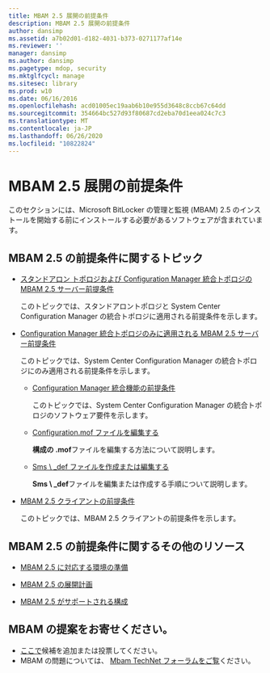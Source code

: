 ```yaml
---
title: MBAM 2.5 展開の前提条件
description: MBAM 2.5 展開の前提条件
author: dansimp
ms.assetid: a7b02d01-d182-4031-b373-0271177af14e
ms.reviewer: ''
manager: dansimp
ms.author: dansimp
ms.pagetype: mdop, security
ms.mktglfcycl: manage
ms.sitesec: library
ms.prod: w10
ms.date: 06/16/2016
ms.openlocfilehash: acd01005ec19aab6b10e955d3648c8ccb67c64dd
ms.sourcegitcommit: 354664bc527d93f80687cd2eba70d1eea024c7c3
ms.translationtype: MT
ms.contentlocale: ja-JP
ms.lasthandoff: 06/26/2020
ms.locfileid: "10822824"
---
```

# MBAM 2.5 展開の前提条件


このセクションには、Microsoft BitLocker の管理と監視 (MBAM) 2.5 のインストールを開始する前にインストールする必要があるソフトウェアが含まれています。

## <a href="" id="---------mbam-2-5-prerequisites-topics"></a> MBAM 2.5 の前提条件に関するトピック


-   [スタンドアロン トポロジおよび Configuration Manager 統合トポロジの MBAM 2.5 サーバー前提条件](mbam-25-server-prerequisites-for-stand-alone-and-configuration-manager-integration-topologies.md)

    このトピックでは、スタンドアロントポロジと System Center Configuration Manager の統合トポロジに適用される前提条件を示します。

-   [Configuration Manager 統合トポロジのみに適用される MBAM 2.5 サーバー前提条件](mbam-25-server-prerequisites-that-apply-only-to-the-configuration-manager-integration-topology.md)

    このトピックでは、System Center Configuration Manager の統合トポロジにのみ適用される前提条件を示します。

    -   [Configuration Manager 統合機能の前提条件](prerequisites-for-the-configuration-manager-integration-feature.md)

        このトピックでは、System Center Configuration Manager の統合トポロジのソフトウェア要件を示します。

    -   [Configuration.mof ファイルを編集する](edit-the-configurationmof-file-mbam-25.md)

        **構成の .mof**ファイルを編集する方法について説明します。

    -   [Sms \ _def ファイルを作成または編集する](create-or-edit-the-sms-defmof-file-mbam-25.md)

        **Sms \ _def**ファイルを編集または作成する手順について説明します。

-   [MBAM 2.5 クライアントの前提条件](prerequisites-for-mbam-25-clients.md)

    このトピックでは、MBAM 2.5 クライアントの前提条件を示します。

## MBAM 2.5 の前提条件に関するその他のリソース


-   [MBAM 2.5 に対応する環境の準備](preparing-your-environment-for-mbam-25.md)

-   [MBAM 2.5 の展開計画](planning-to-deploy-mbam-25.md)

-   [MBAM 2.5 がサポートされる構成](mbam-25-supported-configurations.md)

## MBAM の提案をお寄せください。
- [ここで](http://mbam.uservoice.com/forums/268571-microsoft-bitlocker-administration-and-monitoring)候補を追加または投票してください。 
- MBAM の問題については、 [Mbam TechNet フォーラムをご覧](https://social.technet.microsoft.com/Forums/home?forum=mdopmbam)ください。

 

 





